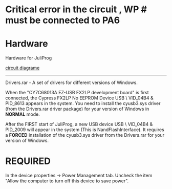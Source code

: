 # Critical error in the circuit , WP # must be connected to PA6

# Hardware
Hardware for JuliProg

[circuit diagrame](https://github.com/JuliProg/Hardware/wiki/Circuit-diagram)

***
Drivers.rar - A set of drivers for different versions of Windows.

When the "CY7C68013A EZ-USB FX2LP development board" is first connected, the Cypress FX2LP No EEPROM Device USB \ VID_04B4 & PID_8613 appears in the system. You need to install the cyusb3.sys driver (from the Drivers.rar driver package) for your version of Windows in **NORMAL** mode.

After the FIRST start of JuliProg, a new USB device USB \ VID_04B4 & PID_2009 will appear in the system (This is NandFlashInterface). It requires a **FORCED** installation of the cyusb3.sys driver from the Drivers.rar for your version of Windows.

# **REQUIRED** 

In the device properties -> Power Management tab. Uncheck the item
"Allow the computer to turn off this device to save power".


